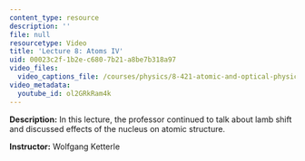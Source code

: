 ```yaml
---
content_type: resource
description: ''
file: null
resourcetype: Video
title: 'Lecture 8: Atoms IV'
uid: 00023c2f-1b2e-c680-7b21-a8be7b318a97
video_files:
  video_captions_file: /courses/physics/8-421-atomic-and-optical-physics-i-spring-2014/video-lectures/lecture-8-atoms-iv/ol2GRkRam4k.vtt
video_metadata:
  youtube_id: ol2GRkRam4k
---
```


**Description:** In this lecture, the professor continued to talk about lamb shift and discussed effects of the nucleus on atomic structure.

**Instructor:** Wolfgang Ketterle